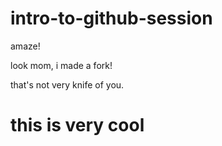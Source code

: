# intro-to-github-session
amaze!

look mom, i made a fork!

that's not very knife of you.

# this is very cool
